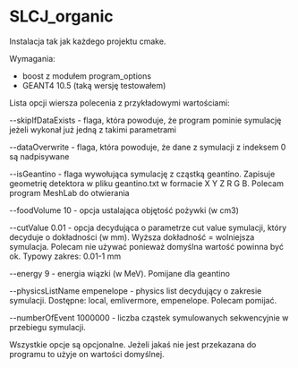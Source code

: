 # SLCJ_organic

Instalacja tak jak każdego projektu cmake.

Wymagania:
- boost z modułem program_options
- GEANT4 10.5 (taką wersję testowałem)

Lista opcji wiersza polecenia z przykładowymi wartościami:

--skipIfDataExists - flaga, która powoduje, że program pominie symulację jeżeli wykonał już jedną z takimi parametrami

--dataOverwrite - flaga, która powoduje, że dane z symulacji z indeksem 0 są nadpisywane

--isGeantino - flaga wywołująca symulację z cząstką geantino. Zapisuje geometrię detektora w pliku geantino.txt w formacie X Y Z R G B. Polecam program MeshLab do otwierania

--foodVolume 10 - opcja ustalająca objętość pożywki (w cm3)

--cutValue 0.01 - opcja decydująca o parametrze cut value symulacji, który decyduje o dokładności (w mm). Wyższa dokładność = wolniejsza symulacja. Polecam nie używać ponieważ domyślna wartość powinna być ok. Typowy zakres: 0.01-1 mm

--energy 9 - energia wiązki (w MeV). Pomijane dla geantino

--physicsListName empenelope - physics list decydujący o zakresie symulacji. Dostępne: local, emlivermore, empenelope. Polecam pomijać.

--numberOfEvent 1000000 - liczba cząstek symulowanych sekwencyjnie w przebiegu symulacji.

Wszystkie opcje są opcjonalne. Jeżeli jakaś nie jest przekazana do programu to użyje on wartości domyślnej.
